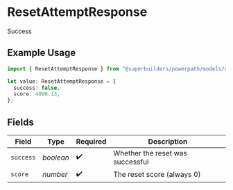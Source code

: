 # ResetAttemptResponse

Success

## Example Usage

```typescript
import { ResetAttemptResponse } from "@superbuilders/powerpath/models/operations";

let value: ResetAttemptResponse = {
  success: false,
  score: 4090.13,
};
```

## Fields

| Field                            | Type                             | Required                         | Description                      |
| -------------------------------- | -------------------------------- | -------------------------------- | -------------------------------- |
| `success`                        | *boolean*                        | :heavy_check_mark:               | Whether the reset was successful |
| `score`                          | *number*                         | :heavy_check_mark:               | The reset score (always 0)       |
